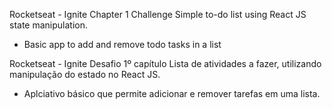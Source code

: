 Rocketseat - Ignite Chapter 1 Challenge
Simple to-do list using React JS state manipulation.

- Basic app to add and remove todo tasks in a list

Rocketseat - Ignite Desafio 1º cap&iacute;tulo
Lista de atividades a fazer, utilizando manipulação do estado no React JS.

- Aplciativo básico que permite adicionar e remover tarefas em uma lista.
